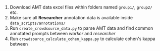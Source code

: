 1. Download AMT data excel files within folders named `group1/`, `group2/` etc.
2. Make sure all **Researcher** annotation data is available inside `data_scripts/annotations/`
3. Run `create_crowdsource_data.py` to parse AMT data and find common annotated prompts between *worker* and *researcher*
4. Run `crowdsource_calculate_cohen_kappa.py` to calculate cohen's kappa between
